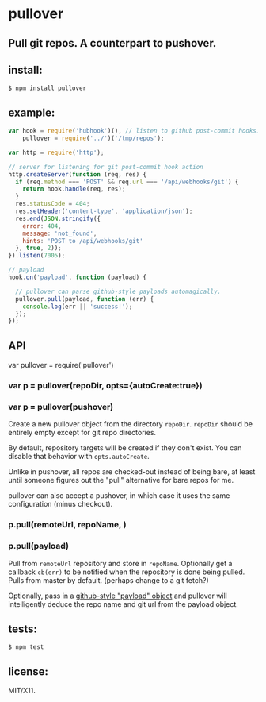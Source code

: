 # pullover
## Pull git repos. A counterpart to pushover.

## install:

```
$ npm install pullover
```

## example:

```js
var hook = require('hubhook')(), // listen to github post-commit hooks.
    pullover = require('../')('/tmp/repos');

var http = require('http');

// server for listening for git post-commit hook action
http.createServer(function (req, res) {
  if (req.method === 'POST' && req.url === '/api/webhooks/git') {
    return hook.handle(req, res);
  }
  res.statusCode = 404;
  res.setHeader('content-type', 'application/json');
  res.end(JSON.stringify({
    error: 404,
    message: 'not_found',
    hints: 'POST to /api/webhooks/git'
  }, true, 2));
}).listen(7005);

// payload
hook.on('payload', function (payload) {

  // pullover can parse github-style payloads automagically.
  pullover.pull(payload, function (err) {
    console.log(err || 'success!');
  });
});
```

## API

var pullover = require('pullover')

### var p = pullover(repoDir, opts={autoCreate:true})
### var p = pullover(pushover)

Create a new pullover object from the directory `repoDir`.
`repoDir` should be entirely empty except for git repo directories.

By default, repository targets will be created if they don't exist. You can
disable that behavior with `opts.autoCreate`.

Unlike in pushover, all repos are checked-out instead of being bare, at least
until someone figures out the "pull" alternative for bare repos for me.

pullover can also accept a pushover, in which case it uses the same
configuration (minus checkout).

### p.pull(remoteUrl, repoName, <cb>)
### p.pull(payload)

Pull from `remoteUrl` repository and store in `repoName`. Optionally get a
callback `cb(err)` to be notified when the repository is done being pulled.
Pulls from master by default. (perhaps change to a git fetch?)

Optionally, pass in a
[github-style "payload" object](https://help.github.com/articles/post-receive-hooks)
and pullover will intelligently deduce the repo name and git
url from the payload object.

## tests:

```
$ npm test
```

## license:

MIT/X11.
